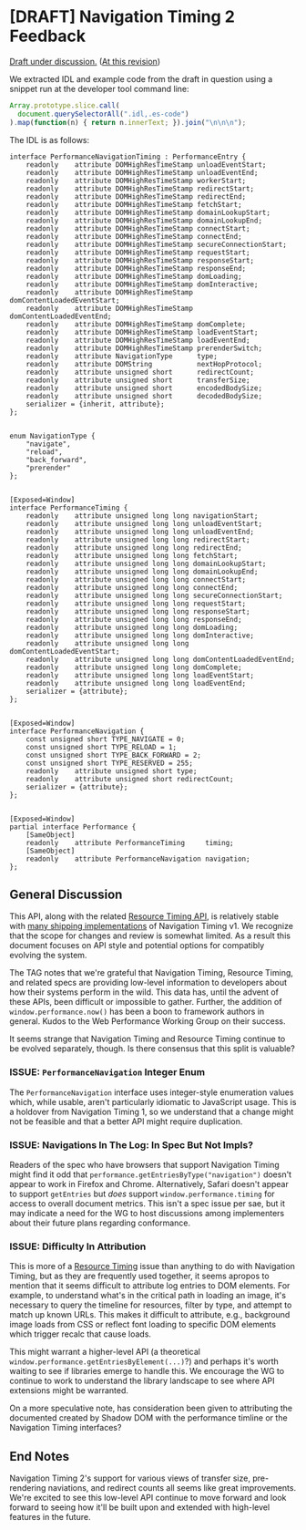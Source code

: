 # [DRAFT] Navigation Timing 2 Feedback


[Draft under discussion.](https://w3c.github.io/navigation-timing/) ([At this revision](https://github.com/w3c/navigation-timing/tree/0e76372c20e97131133c78bd885d031778755e8b))

We extracted IDL and example code from the draft in question using a snippet run at the developer tool command line:

```js
Array.prototype.slice.call(
  document.querySelectorAll(".idl,.es-code")
).map(function(n) { return n.innerText; }).join("\n\n\n");
```

The IDL is as follows:

```
interface PerformanceNavigationTiming : PerformanceEntry {
    readonly    attribute DOMHighResTimeStamp unloadEventStart;
    readonly    attribute DOMHighResTimeStamp unloadEventEnd;
    readonly    attribute DOMHighResTimeStamp workerStart;
    readonly    attribute DOMHighResTimeStamp redirectStart;
    readonly    attribute DOMHighResTimeStamp redirectEnd;
    readonly    attribute DOMHighResTimeStamp fetchStart;
    readonly    attribute DOMHighResTimeStamp domainLookupStart;
    readonly    attribute DOMHighResTimeStamp domainLookupEnd;
    readonly    attribute DOMHighResTimeStamp connectStart;
    readonly    attribute DOMHighResTimeStamp connectEnd;
    readonly    attribute DOMHighResTimeStamp secureConnectionStart;
    readonly    attribute DOMHighResTimeStamp requestStart;
    readonly    attribute DOMHighResTimeStamp responseStart;
    readonly    attribute DOMHighResTimeStamp responseEnd;
    readonly    attribute DOMHighResTimeStamp domLoading;
    readonly    attribute DOMHighResTimeStamp domInteractive;
    readonly    attribute DOMHighResTimeStamp domContentLoadedEventStart;
    readonly    attribute DOMHighResTimeStamp domContentLoadedEventEnd;
    readonly    attribute DOMHighResTimeStamp domComplete;
    readonly    attribute DOMHighResTimeStamp loadEventStart;
    readonly    attribute DOMHighResTimeStamp loadEventEnd;
    readonly    attribute DOMHighResTimeStamp prerenderSwitch;
    readonly    attribute NavigationType      type;
    readonly    attribute DOMString           nextHopProtocol;
    readonly    attribute unsigned short      redirectCount;
    readonly    attribute unsigned short      transferSize;
    readonly    attribute unsigned short      encodedBodySize;
    readonly    attribute unsigned short      decodedBodySize;
    serializer = {inherit, attribute};
};


enum NavigationType {
    "navigate",
    "reload",
    "back_forward",
    "prerender"
};


[Exposed=Window]
interface PerformanceTiming {
    readonly    attribute unsigned long long navigationStart;
    readonly    attribute unsigned long long unloadEventStart;
    readonly    attribute unsigned long long unloadEventEnd;
    readonly    attribute unsigned long long redirectStart;
    readonly    attribute unsigned long long redirectEnd;
    readonly    attribute unsigned long long fetchStart;
    readonly    attribute unsigned long long domainLookupStart;
    readonly    attribute unsigned long long domainLookupEnd;
    readonly    attribute unsigned long long connectStart;
    readonly    attribute unsigned long long connectEnd;
    readonly    attribute unsigned long long secureConnectionStart;
    readonly    attribute unsigned long long requestStart;
    readonly    attribute unsigned long long responseStart;
    readonly    attribute unsigned long long responseEnd;
    readonly    attribute unsigned long long domLoading;
    readonly    attribute unsigned long long domInteractive;
    readonly    attribute unsigned long long domContentLoadedEventStart;
    readonly    attribute unsigned long long domContentLoadedEventEnd;
    readonly    attribute unsigned long long domComplete;
    readonly    attribute unsigned long long loadEventStart;
    readonly    attribute unsigned long long loadEventEnd;
    serializer = {attribute};
};


[Exposed=Window]
interface PerformanceNavigation {
    const unsigned short TYPE_NAVIGATE = 0;
    const unsigned short TYPE_RELOAD = 1;
    const unsigned short TYPE_BACK_FORWARD = 2;
    const unsigned short TYPE_RESERVED = 255;
    readonly    attribute unsigned short type;
    readonly    attribute unsigned short redirectCount;
    serializer = {attribute};
};


[Exposed=Window]
partial interface Performance {
    [SameObject]
    readonly    attribute PerformanceTiming     timing;
    [SameObject]
    readonly    attribute PerformanceNavigation navigation;
};
```

## General Discussion

This API, along with the related [Resource Timing API](https://w3c.github.io/resource-timing/), is relatively stable with [many shipping implementations](http://caniuse.com/#feat=nav-timing) of Navigation Timing v1. We recognize that the scope for changes and review is somewhat limited. As a result this document focuses on API style and potential options for compatibly evolving the system.

The TAG notes that we're grateful that Navigation Timing, Resource Timing, and related specs are providing low-level information to developers about how their systems perform in the wild. This data has, until the advent of these APIs, been difficult or impossible to gather. Further, the addition of `window.performance.now()` has been a boon to framework authors in general. Kudos to the Web Performance Working Group on their success.

It seems strange that Navigation Timing and Resource Timing continue to be evolved separately, though. Is there consensus that this split is valuable?

### ISSUE: `PerformanceNavigation` Integer Enum

The `PerformanceNavigation` interface uses integer-style enumeration values which, while usable, aren't particularly idiomatic to JavaScript usage. This is a holdover from Navigation Timing 1, so we understand that a change might not be feasible and that a better API might require duplication.

### ISSUE: Navigations In The Log: In Spec But Not Impls?

Readers of the spec who have browsers that support Navigation Timing might find it odd that `performance.getEntriesByType("navigation")` doesn't appear to work in Firefox and Chrome. Alternatively, Safari doesn't appear to support `getEntries` but _does_ support `window.performance.timing` for access to overall document metrics. This isn't a spec issue per sae, but it may indicate a need for the WG to host discussions among implementers about their future plans regarding conformance.

### ISSUE: Difficulty In Attribution

This is more of a [Resource Timing](https://w3c.github.io/resource-timing/) issue than anything to do with Navigation Timing, but as they are frequently used together, it seems apropos to mention that it seems difficult to attribute log entries to DOM elements. For example, to understand what's in the critical path in loading an image, it's necessary to query the timeline for resources, filter by type, and attempt to match up known URLs. This makes it difficult to attribute, e.g., background image loads from CSS or reflect font loading to specific DOM elements which trigger recalc that cause loads.

This might warrant a higher-level API (a theoretical `window.performance.getEntriesByElement(...)`?) and perhaps it's worth waiting to see if libraries emerge to handle this. We encourage the WG to continue to work to understand the library landscape to see where API extensions might be warranted.

On a more speculative note, has consideration been given to attributing the documented created by Shadow DOM with the performance timline or the Navigation Timing interfaces?

## End Notes

Navigation Timing 2's support for various views of transfer size, pre-rendering naviations, and redirect counts all seems like great improvements. We're excited to see this low-level API continue to move forward and look forward to seeing how it'll be built upon and extended with high-level features in the future.
